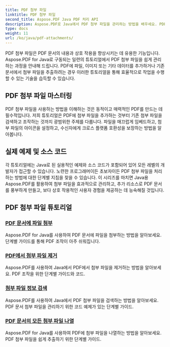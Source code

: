 ```yaml
---
title: PDF 첨부 파일
linktitle: PDF 첨부 파일
second_title: Aspose.PDF Java PDF 처리 API
description: Aspose.PDF로 Java에서 PDF 첨부 파일을 관리하는 방법을 배우세요. PDF에 파일, 이미지 등을 손쉽게 첨부하세요.
type: docs
weight: 11
url: /ko/java/pdf-attachments/
---
```


PDF 첨부 파일은 PDF 문서의 내용과 상호 작용을 향상시키는 데 유용한 기능입니다. Aspose.PDF for Java로 구동되는 일련의 튜토리얼에서 PDF 첨부 파일을 쉽게 관리하는 과정을 안내해 드립니다. PDF에 파일, 이미지 또는 기타 데이터를 추가하거나 기존 문서에서 첨부 파일을 추출하려는 경우 이러한 튜토리얼을 통해 효율적으로 작업을 수행할 수 있는 기술을 습득할 수 있습니다.

## PDF 첨부 파일 마스터링

PDF 첨부 파일을 사용하는 방법을 이해하는 것은 동적이고 매력적인 PDF를 만드는 데 필수적입니다. 저희 튜토리얼은 PDF에 첨부 파일을 추가하는 것부터 기존 첨부 파일을 검색하고 조작하는 것까지 광범위한 주제를 다룹니다. 파일을 매끄럽게 임베드하고, 첨부 파일의 아이콘을 설정하고, 수신자에게 크로스 플랫폼 호환성을 보장하는 방법을 알아봅니다.

## 실제 예제 및 소스 코드

각 튜토리얼에는 Java로 된 실용적인 예제와 소스 코드가 포함되어 있어 모든 레벨의 개발자가 접근할 수 있습니다. 노련한 프로그래머이든 초보자이든 PDF 첨부 파일을 처리하는 방법에 대한 단계별 지침을 찾을 수 있습니다. 이 시리즈를 마치면 Java용 Aspose.PDF를 활용하여 첨부 파일을 효과적으로 관리하고, 추가 리소스로 PDF 문서를 풍부하게 만들고, 보다 상호 작용적인 사용자 경험을 제공하는 데 능숙해질 것입니다.

## PDF 첨부 파일 튜토리얼
### [PDF 문서에 파일 첨부](./attach-files-pdf-documents/)
Aspose.PDF for Java를 사용하여 PDF 문서에 파일을 첨부하는 방법을 알아보세요. 단계별 가이드를 통해 PDF 조작이 아주 쉬워집니다.
### [PDF에서 첨부 파일 제거](./remove-attachments-from-pdfs/)
Aspose.PDF를 사용하여 Java에서 PDF에서 첨부 파일을 제거하는 방법을 알아보세요. PDF 조작을 위한 단계별 가이드와 코드.
### [첨부 파일 정보 검색](./retrieve-attachment-information/)
Aspose.PDF를 사용하여 Java에서 PDF 첨부 파일을 검색하는 방법을 알아보세요. PDF 문서 첨부 파일을 관리하기 위한 코드 예제가 있는 단계별 가이드.
### [PDF 문서의 모든 첨부 파일 나열](./list-all-attachments-pdf-documents/)
Aspose.PDF for Java를 사용하여 PDF에 첨부 파일을 나열하는 방법을 알아보세요. PDF 첨부 파일을 쉽게 추출하기 위한 단계별 가이드.